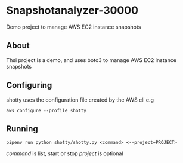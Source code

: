 # Snapshotanalyzer-30000

Demo project to manage AWS EC2 instance snapshots

## About

Thsi project is a demo, and uses boto3 to manage
AWS EC2 instance snapshots

## Configuring

shotty uses the configuration file created by the
AWS cli e.g

`aws configure --profile shotty`

## Running

`pipenv run python shotty/shotty.py <command> <--project=PROJECT>`

*command* is list, start or stop
*project* is optional
